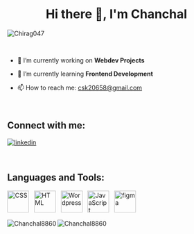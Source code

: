 <h1 align="center">
Hi there 👋, I'm Chanchal 
</h1>
<p align="left"> <img src="https://komarev.com/ghpvc/?username=Chirag047&label=Profile%20views&color=0e75b6&style=flat" alt="Chirag047" /> </p>
<!-- <img align='right' src="https://c.tenor.com/whgQwNlVvNkAAAAi/xero-code.gif" width="300"> -->
</br>

- 🔭 I’m currently working on <strong> Webdev Projects</strong>

- 🌱 I’m currently learning **Frontend Development**

- 📫 How to reach me: csk20658@gmail.com
</br>

## Connect with me:
[![linkedin](https://img.shields.io/badge/Chanchal-0077B5?style=for-the-badge&logo=linkedin&logoColor=white)](https://www.linkedin.com/in/chanchal-prajapati-b60588334/)

</br>

## Languages and Tools:
<img src="https://edent.github.io/SuperTinyIcons/images/svg/css3.svg" href="https://developer.mozilla.org/en-US/docs/Web/HTML" width="50" title="CSS" alt="CSS"> &nbsp;
<img src="https://edent.github.io/SuperTinyIcons/images/svg/html5.svg" width="50" title="HTML" alt="HTML"> &nbsp;
<img src="https://edent.github.io/SuperTinyIcons/images/svg/wordpress.svg" width="50" title="WordPress" alt="Wordpress"> &nbsp;
<img src="https://edent.github.io/SuperTinyIcons/images/svg/javascript.svg" width="50" title="JavaScript" alt="JavaScript"> &nbsp;
<img src="https://user-images.githubusercontent.com/25181517/189715289-df3ee512-6eca-463f-a0f4-c10d94a06b2f.png" width="50" alt="figma" > 


<img align="left" src="https://github-readme-stats.vercel.app/api/top-langs?username=Chanchal8860&show_icons=true&theme=tokyonight&locale=en&layout=compact" alt="Chanchal8860" />
<p>&nbsp;<img align="left" src="https://github-readme-stats.vercel.app/api?username=Chanchal8860&show_icons=true&theme=dark&locale=en" alt="Chanchal8860" /></p>
